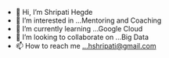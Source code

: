 - 👋 Hi, I’m Shripati Hegde
- 👀 I’m interested in ...Mentoring and Coaching
- 🌱 I’m currently learning ...Google Cloud
- 💞️ I’m looking to collaborate on ...Big Data
- 📫 How to reach me ...hshripati@gmail.com

<!---
hshripati/hshripati is a ✨ special ✨ repository because its `README.md` (this file) appears on your GitHub profile.
You can click the Preview link to take a look at your changes.
--->
